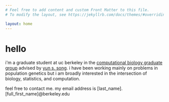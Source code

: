 ```yaml
---
# Feel free to add content and custom Front Matter to this file.
# To modify the layout, see https://jekyllrb.com/docs/themes/#overriding-theme-defaults

layout: home
---
```


# hello

i'm a graduate student at uc berkeley in the
[computational biology graduate group](http://ccb.berkeley.edu)
advised by [yun s. song](https://people.eecs.berkeley.edu/~yss/).
i have been working mainly on problems in population genetics but i am broadly
interested in the intersection of biology, statistics, and computation.

feel free to contact me.
my email address is [last_name].[full_first_name]@berkeley.edu
